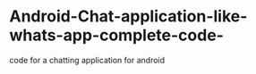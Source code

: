 # Android-Chat-application-like-whats-app-complete-code-
code for a chatting application for android 
